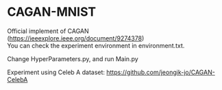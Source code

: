 # CAGAN-MNIST

Official implement of CAGAN (https://ieeexplore.ieee.org/document/9274378)  
You can check the experiment environment in environment.txt.  
  
Change HyperParameters.py, and run Main.py  
  
Experiment using Celeb A dataset: https://github.com/jeongik-jo/CAGAN-CelebA  

